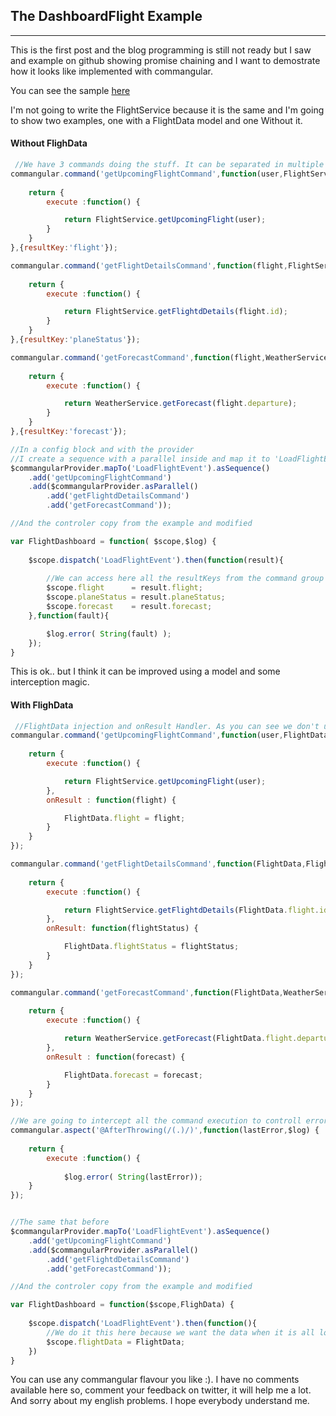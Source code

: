 
## The DashboardFlight Example
***

This is the first post and the blog programming is still not ready but I saw and example on github showing promise chaining and I want to demostrate how it looks like implemented with commangular.

You can see the sample [here](https://github.com/ThomasBurleson/angularjs-FlightDashboard)

I'm not going to write the FlightService because it is the same and I'm going to show two examples, one with a FlightData model and one Without it.

#### Without FlighData

```javascript
 //We have 3 commands doing the stuff. It can be separated in multiple js files to keep the code organized
commangular.command('getUpcomingFlightCommand',function(user,FlightService) {
	
	return {
		execute :function() {

			return FlightService.getUpcomingFlight(user);
		}
	}
},{resultKey:'flight'});

commangular.command('getFlightDetailsCommand',function(flight,FlightService) {
	
	return {
		execute :function() {

			return FlightService.getFlightdDetails(flight.id);
		}
	}
},{resultKey:'planeStatus'});

commangular.command('getForecastCommand',function(flight,WeatherService) {
	
	return {
		execute :function() {

			return WeatherService.getForecast(flight.departure);
		}
	}
},{resultKey:'forecast'});

//In a config block and with the provider
//I create a sequence with a parallel inside and map it to 'LoadFlightEvent'
$commangularProvider.mapTo('LoadFlightEvent').asSequence()
	.add('getUpcomingFlightCommand')
	.add($commangularProvider.asParallel()
		.add('getFlightdDetailsCommand')
		.add('getForecastCommand'));

//And the controler copy from the example and modified

var FlightDashboard = function( $scope,$log) {
	 
	$scope.dispatch('LoadFlightEvent').then(function(result){
		
		//We can access here all the resultKeys from the command group execution
		$scope.flight      = result.flight;                    
        $scope.planeStatus = result.planeStatus;              
        $scope.forecast    = result.forecast;  
	},function(fault){

		$log.error( String(fault) );
	});
}
```
This is ok.. but I think it can be improved using a model and some interception magic.

#### With FlighData

```javascript
 //FlightData injection and onResult Handler. As you can see we don't use the 'resultKey' because we have the model.
commangular.command('getUpcomingFlightCommand',function(user,FlightData,FlightService) {
	
	return {
		execute :function() {

			return FlightService.getUpcomingFlight(user);
		},
		onResult : function(flight) {

			FlightData.flight = flight;
		}
	}
});

commangular.command('getFlightDetailsCommand',function(FlightData,FlightService) {
	
	return {
		execute :function() {

			return FlightService.getFlightdDetails(FlightData.flight.id);
		},
		onResult: function(flightStatus) {

			FlightData.flightStatus = flightStatus;
		}
	}
});

commangular.command('getForecastCommand',function(FlightData,WeatherService) {
	
	return {
		execute :function() {

			return WeatherService.getForecast(FlightData.flight.departure);
		},
		onResult : function(forecast) {

			FlightData.forecast = forecast;
		}
	}
});

//We are going to intercept all the command execution to controll errors.
commangular.aspect('@AfterThrowing(/(.)/)',function(lastError,$log) {
	
	return {
		execute :function() {
			
			$log.error( String(lastError));
	}
});


//The same that before
$commangularProvider.mapTo('LoadFlightEvent').asSequence()
	.add('getUpcomingFlightCommand')
	.add($commangularProvider.asParallel()
		.add('getFlightdDetailsCommand')
		.add('getForecastCommand'));

//And the controler copy from the example and modified

var FlightDashboard = function($scope,FlighData) {
	 
	$scope.dispatch('LoadFlightEvent').then(function(){
		//We do it this here because we want the data when it is all load complete.
		$scope.flightData = FlightData;
	})
}
```

You can use any commangular flavour you like :). I have no comments available here so, comment your feedback on twitter, it will help me a lot. And sorry about my english problems. I hope everybody understand me.

